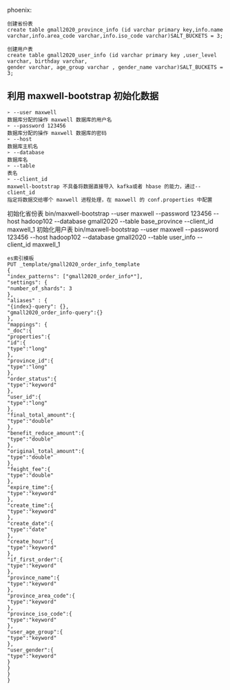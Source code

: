 phoenix:
```
创建省份表
create table gmall2020_province_info (id varchar primary key,info.name
varchar,info.area_code varchar,info.iso_code varchar)SALT_BUCKETS = 3;
```

```
创建用户表
create table gmall2020_user_info (id varchar primary key ,user_level varchar, birthday varchar,
gender varchar, age_group varchar , gender_name varchar)SALT_BUCKETS = 3;
```

## 利用 maxwell-bootstrap 初始化数据
```
➢ --user maxwell
数据库分配的操作 maxwell 数据库的用户名
➢ --password 123456
数据库分配的操作 maxwell 数据库的密码
➢ --host
数据库主机名
➢ --database
数据库名
➢ --table
表名
➢ --client_id
maxwell-bootstrap 不具备将数据直接导入 kafka或者 hbase 的能力，通过--client_id
指定将数据交给哪个 maxwell 进程处理，在 maxwell 的 conf.properties 中配置
```
初始化省份表
bin/maxwell-bootstrap --user maxwell --password 123456 --host hadoop102 --database gmall2020 --table base_province --client_id maxwell_1
初始化用户表
bin/maxwell-bootstrap --user maxwell --password 123456 --host hadoop102 --database gmall2020 --table user_info --client_id maxwell_1



```
es索引模板
PUT _template/gmall2020_order_info_template
{
"index_patterns": ["gmall2020_order_info*"],
"settings": {
"number_of_shards": 3
},
"aliases" : {
"{index}-query": {},
"gmall2020_order_info-query":{}
},
"mappings": {
"_doc":{
"properties":{
"id":{
"type":"long"
},
"province_id":{
"type":"long"
},
"order_status":{
"type":"keyword"
},
"user_id":{
"type":"long"
},
"final_total_amount":{
"type":"double"
},
"benefit_reduce_amount":{
"type":"double"
},
"original_total_amount":{
"type":"double"
},
"feight_fee":{
"type":"double"
},
"expire_time":{
"type":"keyword"
},
"create_time":{
"type":"keyword"
},
"create_date":{
"type":"date"
},
"create_hour":{
"type":"keyword"
},
"if_first_order":{
"type":"keyword"
},
"province_name":{
"type":"keyword"
},
"province_area_code":{
"type":"keyword"
},
"province_iso_code":{
"type":"keyword"
},
"user_age_group":{
"type":"keyword"
},
"user_gender":{
"type":"keyword"
}
}
}
}
```